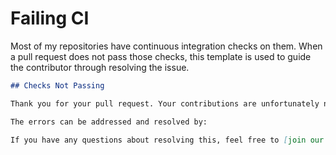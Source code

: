 # Failing CI

Most of my repositories have continuous integration checks on them. When a pull request does not pass those checks, this template is used to guide the contributor through resolving the issue.

```md
## Checks Not Passing

Thank you for your pull request. Your contributions are unfortunately not passing our integration checks. Because of this, we are unable to review your pull request.

The errors can be addressed and resolved by:

If you have any questions about resolving this, feel free to [join our chat server](http://chat.nhcarrigan.com) and we will gladly work with you.
```

